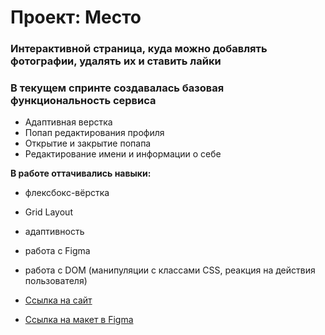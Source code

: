 # Проект: Место

### Интерактивной страница, куда можно добавлять фотографии, удалять их и ставить лайки

### В текущем спринте создавалась базовая функциональность сервиса

* Адаптивная верстка
* Попап редактирования профиля
* Открытие и закрытие попапа
* Редактирование имени и информации о себе

**В работе оттачивались навыки:**

* флексбокс-вёрстка
* Grid Layout
* адаптивность
* работа с Figma
* работа с DOM (манипуляции с классами CSS, реакция на действия пользователя)


* [Ссылка на сайт](https://www.figma.com/file/2cn9N9jSkmxD84oJik7xL7/JavaScript.-Sprint-4?node-id=0%3A1)
* [Ссылка на макет в Figma](https://www.figma.com/file/2cn9N9jSkmxD84oJik7xL7/JavaScript.-Sprint-4?node-id=0%3A1)


